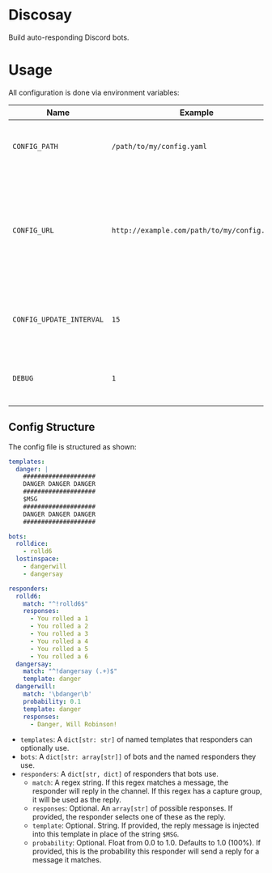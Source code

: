 # Discosay

Build auto-responding Discord bots.

# Usage

All configuration is done via environment variables:

| Name                     | Example                                     | Description                                                                                         |
| ------------------------ | ------------------------------------------- | --------------------------------------------------------------------------------------------------- |
| `CONFIG_PATH`            | `/path/to/my/config.yaml`                   | The path of a YAML config file for Discosay.                                                        |
| `CONFIG_URL`             | `http://example.com/path/to/my/config.yaml` | The path of a URL returning a YAML config file for Discosay. (You must specify either path or URL.) |
| `CONFIG_UPDATE_INTERVAL` | `15`                                        | If set, polls for config updates at the given interval, in seconds.                                 |
| `DEBUG`                  | `1`                                         | Set to enable debug-level logging.                                                                  |

## Config Structure

The config file is structured as shown:

```yaml
templates:
  danger: |
    ####################
    DANGER DANGER DANGER
    ####################
    $MSG
    ####################
    DANGER DANGER DANGER
    ####################

bots:
  rolldice:
    - rolld6
  lostinspace:
    - dangerwill
    - dangersay

responders:
  rolld6:
    match: "^!rolld6$"
    responses:
      - You rolled a 1
      - You rolled a 2
      - You rolled a 3
      - You rolled a 4
      - You rolled a 5
      - You rolled a 6
  dangersay:
    match: "^!dangersay (.+)$"
    template: danger
  dangerwill:
    match: '\bdanger\b'
    probability: 0.1
    template: danger
    responses:
      - Danger, Will Robinson!
```

- `templates`: A `dict[str: str]` of named templates that responders can optionally use.
- `bots`: A `dict[str: array[str]]` of bots and the named responders they use.
- `responders`: A `dict[str, dict]` of responders that bots use.
  - `match`: A regex string. If this regex matches a message, the responder will reply in the channel. If this regex has a capture group, it will be used as the reply.
  - `responses`: Optional. An `array[str]` of possible responses. If provided, the responder selects one of these as the reply.
  - `template`: Optional. String. If provided, the reply message is injected into this template in place of the string `$MSG`.
  - `probability`: Optional. Float from 0.0 to 1.0. Defaults to 1.0 (100%). If provided, this is the probability this responder will send a reply for a message it matches.
